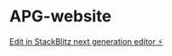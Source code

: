# APG-website

[Edit in StackBlitz next generation editor ⚡️](https://stackblitz.com/~/github.com/NexeosAI/APG-website)
